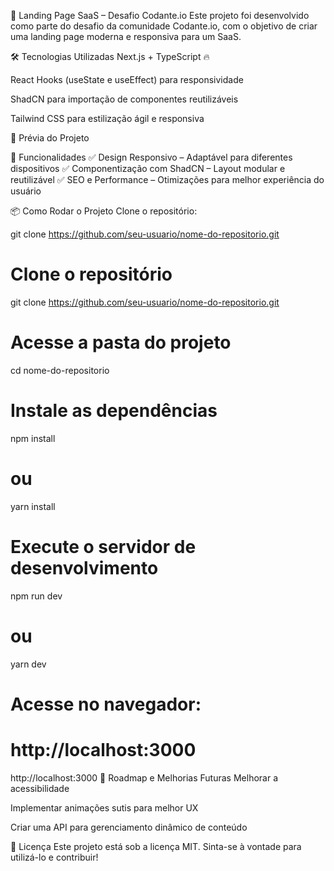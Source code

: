 🚀 Landing Page SaaS – Desafio Codante.io
Este projeto foi desenvolvido como parte do desafio da comunidade Codante.io, com o objetivo de criar uma landing page moderna e responsiva para um SaaS.

🛠️ Tecnologias Utilizadas
Next.js + TypeScript 🔥

React Hooks (useState e useEffect) para responsividade

ShadCN para importação de componentes reutilizáveis

Tailwind CSS para estilização ágil e responsiva

📸 Prévia do Projeto

🎯 Funcionalidades
✅ Design Responsivo – Adaptável para diferentes dispositivos
✅ Componentização com ShadCN – Layout modular e reutilizável
✅ SEO e Performance – Otimizações para melhor experiência do usuário

📦 Como Rodar o Projeto
Clone o repositório:

git clone https://github.com/seu-usuario/nome-do-repositorio.git

# Clone o repositório
git clone https://github.com/seu-usuario/nome-do-repositorio.git

# Acesse a pasta do projeto
cd nome-do-repositorio

# Instale as dependências
npm install
# ou
yarn install

# Execute o servidor de desenvolvimento
npm run dev
# ou
yarn dev

# Acesse no navegador:
# http://localhost:3000


http://localhost:3000
📌 Roadmap e Melhorias Futuras
 Melhorar a acessibilidade

 Implementar animações sutis para melhor UX

 Criar uma API para gerenciamento dinâmico de conteúdo

📄 Licença
Este projeto está sob a licença MIT. Sinta-se à vontade para utilizá-lo e contribuir!
